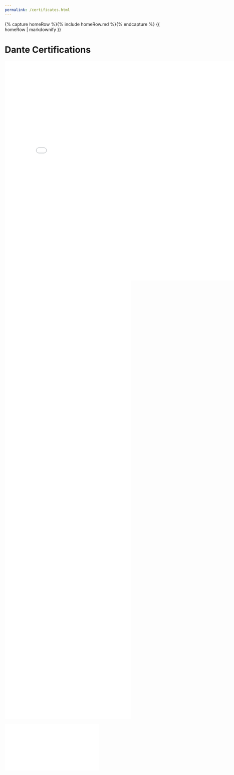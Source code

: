 ```yaml
---
permalink: /certificates.html
---
```


<body>
    {% capture homeRow %}{% include homeRow.md %}{% endcapture %}
    {{ homeRow | markdownify }}
</body>

# Dante Certifications

<embed src="scottensound.com/assets/pdfs/lvl1.pdf" width="800px" height="700px" ></embed>
<embed src="../pdfs/lvl2.pdf" width="80%" height="700px" />
<embed src="../pdfs/lvl3.pdf" width="80%" height="700px" />



<embed src="../pdf/lvl1.pdf"></embed>